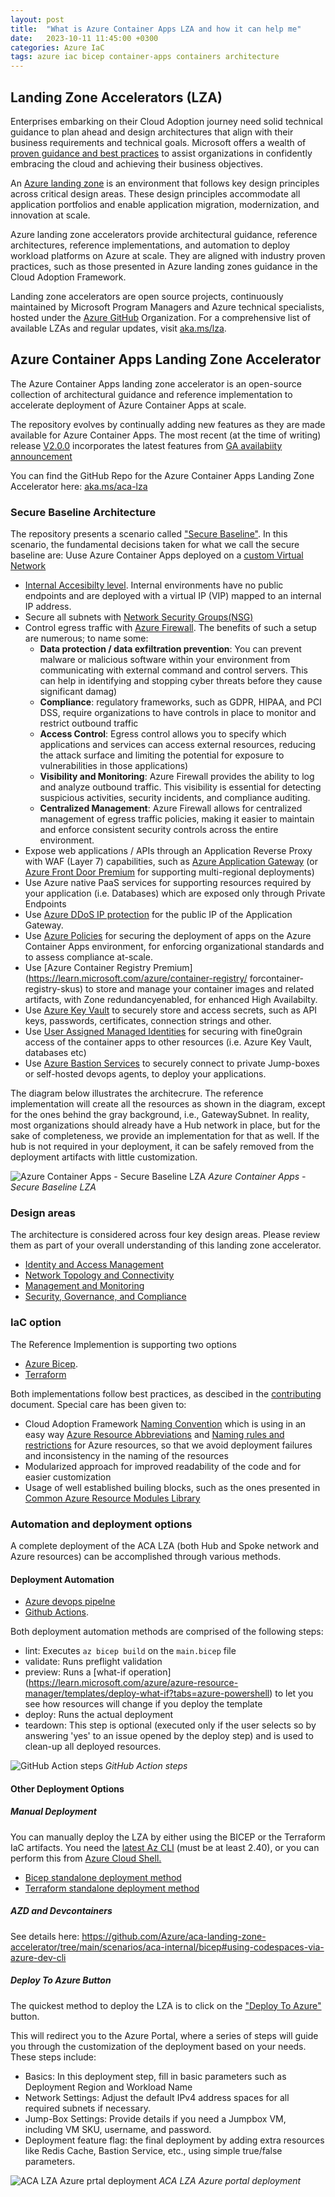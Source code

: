 ```yaml
---
layout: post
title:  "What is Azure Container Apps LZA and how it can help me"
date:   2023-10-11 11:45:00 +0300
categories: Azure IaC
tags: azure iac bicep container-apps containers architecture
---
```


## Landing Zone Accelerators (LZA)
Enterprises embarking on their Cloud Adoption journey need solid technical guidance to plan ahead and design architectures that align with their business requirements and technical goals. Microsoft offers a wealth of [proven guidance and best practices](https://review.learn.microsoft.com/azure/cloud-adoption-framework) to assist organizations in confidently embracing the cloud and achieving their business objectives. 

An [Azure landing zone](https://review.learn.microsoft.com/azure/cloud-adoption-framework/ready/landing-zone/) is an environment that follows key design principles across critical design areas. These design principles accommodate all application portfolios and enable application migration, modernization, and innovation at scale.

Azure landing zone accelerators provide architectural guidance, reference architectures, reference implementations, and automation to deploy workload platforms on Azure at scale. They are aligned with industry proven practices, such as those presented in Azure landing zones guidance in the Cloud Adoption Framework.

Landing zone accelerators are open source projects, continuously maintained by Microsoft Program Managers and Azure technical specialists, hosted under the [Azure GitHub](https://github.com/Azure) Organization. For a comprehensive list of available LZAs and regular updates, visit [aka.ms/lza](https://aka.ms/lza).

## Azure Container Apps Landing Zone Accelerator

The Azure Container Apps landing zone accelerator is an open-source collection of architectural guidance and reference implementation to accelerate deployment of Azure Container Apps at scale. 

The repository evolves by continually adding new features as they are made available for Azure Container Apps. The most recent (at the time of writing) release [V2.0.0](https://github.com/Azure/aca-landing-zone-accelerator/releases/tag/V2.0.0) incorporates the latest features from [GA availabiity announcement](https://techcommunity.microsoft.com/t5/apps-on-azure-blog/generally-available-azure-container-apps-workload-profiles-more/ba-p/3913345)

You can find the GitHub Repo for the Azure Container Apps Landing Zone Accelerator here: [aka.ms/aca-lza](https://aka.ms/aca-lza)

### Secure Baseline Architecture
The repository  presents a scenario called ["Secure Baseline"](https://learn.microsoft.com/en-us/azure/cloud-adoption-framework/govern/security-baseline/). In this scenario, the fundamental decisions taken for what we call the secure baseline are:
  Uuse Azure Container Apps deployed on a [custom Virtual Network](https://learn.microsoft.com/azure/container-apps/vnet-custom)
- [Internal Accesibilty level](https://learn.microsoft.com/azure/container-apps/networking?tabs=azure-cli#accessibility-levels). Internal environments have no public endpoints and are deployed with a virtual IP (VIP) mapped to an internal IP address.
- Secure all subnets with [Network Security Groups(NSG)](https://learn.microsoft.com/azure/container-apps/firewall-integration#nsg-allow-rules)
- Control egress traffic with [Azure Firewall](https://learn.microsoft.com/en-us/azure/container-apps/user-defined-routes). The benefits of such a setup are numerous; to name some:
  - **Data protection / data exfiltration prevention**: You can prevent malware or malicious software within your environment from communicating with external command and control servers. This can help in identifying and stopping cyber threats before they cause significant damag)
  - **Compliance**: regulatory frameworks, such as GDPR, HIPAA, and PCI DSS, require organizations to have controls in place to monitor and restrict outbound traffic
  - **Access Control**: Egress control allows you to specify which applications and services can access external resources, reducing the attack surface and limiting the potential for exposure to vulnerabilities in those applications)
  - **Visibility and Monitoring**: Azure Firewall provides the ability to log and analyze outbound traffic. This visibility is essential for detecting suspicious activities, security incidents, and compliance auditing.
  - **Centralized Management**: Azure Firewall allows for centralized management of egress traffic policies, making it easier to maintain and enforce consistent security controls across the entire environment.
- Expose web applications / APIs through an Application Reverse Proxy with WAF (Layer 7) capabilities, such as [Azure Application Gateway](https://learn.microsoft.com/azure/application-gateway/overview) (or [Azure Front Door Premium](https://learn.microsoft.com/azure/frontdoor/front-door-cdn-comparison) for supporting multi-regional deployments)
- Use Azure native PaaS services for supporting resources required by your application (i.e. Databases) which are exposed only through Private Endpoints
- Use [Azure DDoS IP protection](https://learn.microsoft.com/azure/ddos-protection/ddos-protection-overview#ddos-ip-protection) for the public IP of the Application Gateway.
- Use [Azure Policies](https://learn.microsoft.com/azure/container-apps/policy-reference) for securing the deployment of apps on the Azure Container Apps environment, for enforcing organizational standards and to assess compliance at-scale.
- Use [Azure Container Registry Premium](https://learn.microsoft.com/azure/container-registry/ forcontainer-registry-skus) to store and manage your container images and related artifacts, with Zone redundancyenabled, for enhanced High Availabilty. 
- Use [Azure Key Vault](https://learn.microsoft.com/azure/key-vault/general/basic-concepts) to securely store and access secrets, such as API keys, passwords, certificates, connection strings and other.
- Use [User Assigned Managed Identities](https://learn.microsoft.com/azure/active-directory/managed-identities-azure-resources/overview#managed-identity-types) for securing with fine0grain access of the container apps to other resources (i.e. Azure Key Vault, databases etc)
- Use [Azure Bastion Services](https://learn.microsoft.com/azure/bastion/bastion-overview) to securely connect to private Jump-boxes or self-hosted devops agents, to deploy your applications. 

The diagram below illustrates the architecrure. The reference implementation will create all the resources as shown in the diagram, except for the ones behind the gray background, i.e., GatewaySubnet. In reality, most organizations should already have a Hub network in place, but for the sake of completeness, we provide an implementation for that as well. If the hub is not required in your deployment, it can be safely removed from the deployment artifacts with little customization.

![Azure Container Apps - Secure Baseline LZA](https://github.com/Azure/aca-landing-zone-accelerator/blob/main/docs/media/acaInternal/aca-internal.jpg?raw=true)
_Azure Container Apps - Secure Baseline LZA_

### Design areas
The architecture is considered across four key design areas. Please review them as part of your overall understanding of this landing zone accelerator.

- [Identity and Access Management](https://github.com/Azure/aca-landing-zone-accelerator/blob/main/docs/design-areas/identity.md)
- [Network Topology and Connectivity](https://github.com/Azure/aca-landing-zone-accelerator/blob/main/docs/design-areas/networking.md)
- [Management and Monitoring](https://github.com/Azure/aca-landing-zone-accelerator/blob/main/docs/design-areas/management.md)
- [Security, Governance, and Compliance](https://github.com/Azure/aca-landing-zone-accelerator/blob/main/docs/design-areas/security.md)

### IaC option
The Reference Implemention is supporting two options
- [Azure Bicep](https://github.com/Azure/aca-landing-zone-accelerator/tree/main/scenarios/aca-internal/bicep). 
- [Terraform](https://github.com/Azure/aca-landing-zone-accelerator/tree/main/scenarios/aca-internal/terraform)

Both implementations follow best practices, as descibed in the [contributing](https://github.com/Azure/aca-landing-zone-accelerator/blob/main/CONTRIBUTING.md#contributing) document. Special care has been given to:
- Cloud Adoption Framework [Naming Convention](https://learn.microsoft.com/azure/cloud-adoption-framework/ready/azure-best-practices/resource-naming) which is using in an easy way [Azure Resource Abbreviations](https://learn.microsoft.com/azure/cloud-adoption-framework/ready/azure-best-practices/resource-abbreviations) and [Naming rules and restrictions](https://learn.microsoft.com/azure/azure-resource-manager/management/resource-name-rules) for Azure resources, so that we avoid deployment failures and inconsistency in the naming of the resources
- Modularized approach for improved readability of the code and for easier customization
- Usage of well established builing blocks, such as the ones presented in [Common Azure Resource Modules Library](https://github.com/Azure/ResourceModules)


### Automation and deployment options
A complete deployment of the ACA LZA (both Hub and Spoke network and Azure resources) can be accomplished through various methods. 

#### Deployment Automation
- [Azure devops pipelne](https://github.com/Azure/aca-landing-zone-accelerator/blob/main/.ado/lza-deployment_bicep.yaml)
- [Github Actions](https://github.com/Azure/aca-landing-zone-accelerator/blob/main/.github/workflows/lza-deployment.yml). 

Both deployment automation methods are comprised of the following steps:
  - lint: Executes `az bicep build` on the `main.bicep` file
  - validate: Runs preflight validation
  - preview: Runs a [what-if operation] (https://learn.microsoft.com/azure/azure-resource-manager/templates/deploy-what-if?tabs=azure-powershell) to let you see how resources will change if you deploy the template
  - deploy: Runs the actual deployment
  - teardown: This step is optional (executed only if the user selects so by answering 'yes' to an issue opened by the deploy step) and is used to clean-up all deployed resources.

![GitHub Action steps](/images/aca-lza/aca-lza-gh-action.jpg)
_GitHub Action steps_

#### Other Deployment Options

##### Manual Deployment

You can manually deploy the LZA by either using the BICEP or the Terraform IaC artifacts. You need the [latest Az CLI](https://learn.microsoft.com/el-gr/cli/azure/install-azure-cli?view=azure-cli-latest) (must be at least 2.40), or you can perform this from [Azure Cloud Shell.](https://learn.microsoft.com/en-us/azure/cloud-shell/overview)

- [Bicep standalone deployment method](https://github.com/Azure/aca-landing-zone-accelerator/tree/main/scenarios/aca-internal/bicep#standalone-deployment-guide)
- [Terraform standalone deployment method](https://github.com/Azure/aca-landing-zone-accelerator/tree/main/scenarios/aca-internal/terraform#standalone-deployment-guide)


##### AZD and Devcontainers
See details here: https://github.com/Azure/aca-landing-zone-accelerator/tree/main/scenarios/aca-internal/bicep#using-codespaces-via-azure-dev-cli 

##### Deploy To Azure Button
The quickest method to deploy the LZA is to click on the ["Deploy To Azure"](https://github.com/Azure/aca-landing-zone-accelerator/tree/main/scenarios/aca-internal/bicep#deploy-to-azure-via-portal) button.

This will redirect you to the Azure Portal, where a series of steps will guide you through the customization of the deployment based on your needs. These steps include:

- Basics: In this deployment step, fill in basic parameters such as Deployment Region and Workload Name
- Network Settings: Adjust the default IPv4 address spaces for all required subnets if necessary.
- Jump-Box Settings: Provide details if you need a Jumpbox VM, including VM SKU, username, and password.
- Deployment feature flag: the final deployment by adding extra resources like Redis Cache, Bastion Service, etc., using simple true/false parameters.

![ACA LZA Azure prtal deployment](/images/aca-lza/aca-lza-portal-deployment.jpg)
_ACA LZA Azure portal deployment_